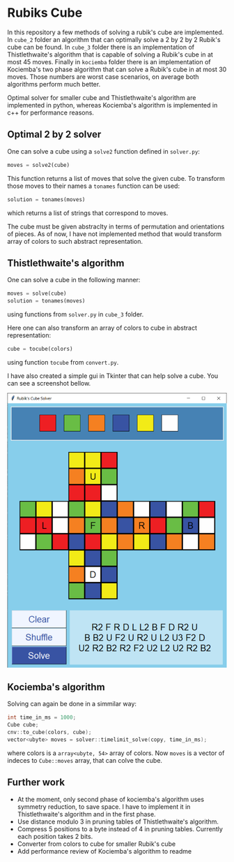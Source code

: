 # Rubiks Cube

In this repository a few methods of solving a rubik's cube are implemented.
In `cube_2` folder an algorithm that can optimally solve a 2 by 2 by 2 Rubik's cube can be found.
In `cube_3` folder there is an implementation of Thistlethwaite's algorithm that is capable of solving a Rubik's cube in at most 45 moves.
Finally in `kociemba` folder there is an implementation of Kociemba's two phase algorithm that can solve a Rubik's cube in at most 30 moves.
Those numbers are worst case scenarios, on average both algorithms perform much better.

Optimal solver for smaller cube and Thistlethwaite's algorithm are implemented in python, whereas Kociemba's algorithm is implemented in c++ for performance reasons.

## Optimal 2 by 2 solver

One can solve a cube using a `solve2` function defined in `solver.py`:
```python
moves = solve2(cube)
```
This function returns a list of moves that solve the given cube. To transform those moves to their names a `tonames` function can be used:
```python
solution = tonames(moves)
```
which returns a list of strings that correspond to moves.

The cube must be given abstraclty in terms of permutation and orientations of pieces. As of now, I have not implemented method that would transform array of colors to such abstract representation.

## Thistlethwaite's algorithm

One can solve a cube in the following manner:
```python
moves = solve(cube)
solution = tonames(moves)
```
using functions from `solver.py` in `cube_3` folder.

Here one can also transform an array of colors to cube in abstract representation:
```python
cube = tocube(colors)
```
using function `tocube` from `convert.py`.

I have also created a simple gui in Tkinter that can help solve a cube.
You can see a screenshot bellow.

![The screenshot of gui](/cube_3/screenshots/image.png)

## Kociemba's algorithm

Solving can again be done in a simmilar way:
```cpp
int time_in_ms = 1000;
Cube cube;
cnv::to_cube(colors, cube);
vector<ubyte> moves = solver::timelimit_solve(copy, time_in_ms);
```
where colors is a ```array<ubyte, 54>``` array of colors.
Now ```moves``` is a vector of indeces to ```Cube::moves``` array, that can colve the cube.

## Further work

- At the moment, only second phase of kociemba's algorithm uses symmetry reduction, to save space. I have to implement it in Thistlethwaite's algorithm and in the first phase.
- Use distance modulo 3 in pruning tables of Thistlethwaite's algorithm.
- Compress 5 positions to a byte instead of 4 in pruning tables. Currently each position takes 2 bits.
- Converter from colors to cube for smaller Rubik's cube
- Add performance review of Kociemba's algorithm to readme